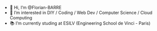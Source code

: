 - 👋 Hi, I’m @Florian-BARRE
- 👀 I’m interested in DIY / Coding / Web Dev / Computer Science / Cloud Computing
- 📚 I’m currently studing at ESILV (Engineering School de Vinci - Paris)


<!---
Florian-BARRE/Florian-BARRE is a ✨ special ✨ repository because its `README.md` (this file) appears on your GitHub profile.
You can click the Preview link to take a look at your changes.
--->
